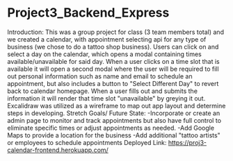 # Project3_Backend_Express
Introduction:
This was a group project for class (3 team members total) and we created a calendar, with appointment selecting api for any type of business (we chose to do a tattoo shop business).
Users can click on and select a day on the calendar, which opens a modal containing times available/unavailable for said day.
When a user clicks on a time slot that is available it will open a second modal where the user will be required to fill out personal information such as name and email to schedule an appointment, but also includes a button to "Select Different Day" to revert back to calendar homepage.
When a user fills out and submits the information it will render that time slot "unavailable" by greying it out.
Excalidraw was utilized as a wireframe to map out app layout and determine steps in developing.
Stretch Goals/ Future State:
	-Incorporate or create an admin page to monitor and track appointments but also have full control to eliminate specific times or adjust appointments as needed.
	-Add Google Maps to provide a location for the business
	-Add additional "tattoo artists" or employees to schedule appointments
Deployed Link: https://proj3-calendar-frontend.herokuapp.com/